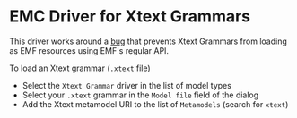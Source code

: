 # EMC Driver for Xtext Grammars

This driver works around a [bug](https://bugs.eclipse.org/bugs/show_bug.cgi?id=446073) that prevents Xtext Grammars from loading as EMF resources using EMF's regular API.

To load an Xtext grammar (`.xtext` file)
- Select the `Xtext Grammar` driver in the list of model types
- Select your `.xtext` grammar in the `Model file` field of the dialog
- Add the Xtext metamodel URI to the list of `Metamodels` (search for `xtext`)
